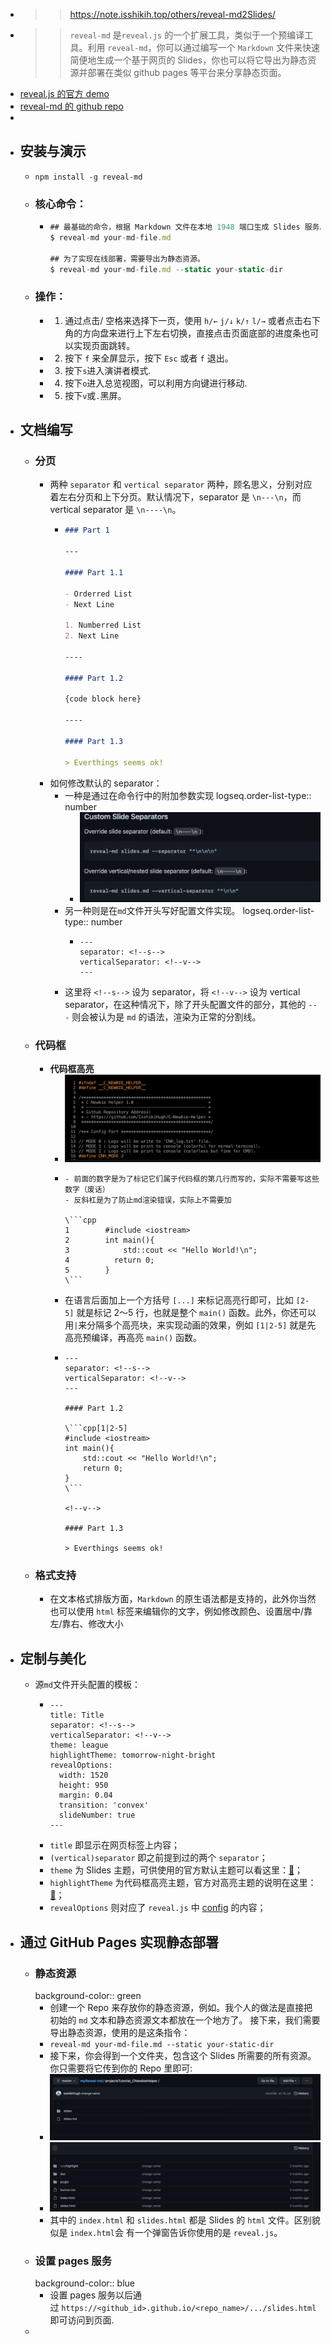 - >> https://note.isshikih.top/others/reveal-md2Slides/
- >> `reveal-md` 是`reveal.js` 的一个扩展工具，类似于一个预编译工具。利用 `reveal-md`，你可以通过编写一个 `Markdown` 文件来快速简便地生成一个基于网页的 Slides，你也可以将它导出为静态资源并部署在类似 github pages 等平台来分享静态页面。
- [reveal.js 的官方 demo](https://revealjs.com/?demo)
- [reveal-md 的 github repo](https://github.com/webpro/reveal-md)
-
- ## 安装与演示
	- `npm install -g reveal-md`
	- ### 核心命令：
		- ```js
		  ## 最基础的命令，根据 Markdown 文件在本地 1948 端口生成 Slides 服务。
		  $ reveal-md your-md-file.md
		  
		  ## 为了实现在线部署，需要导出为静态资源。
		  $ reveal-md your-md-file.md --static your-static-dir
		  ```
	- ### 操作：
		- 1. 通过点击/ 空格来选择下一页，使用 `h/←` `j/↓` `k/↑` `l/→` 或者点击右下角的方向盘来进行上下左右切换，直接点击页面底部的进度条也可以实现页面跳转。
		- 2. 按下 `f` 来全屏显示，按下 `Esc` 或者 `f` 退出。
		- 3. 按下`s`进入演讲者模式.
		- 4. 按下`o`进入总览视图，可以利用方向键进行移动.
		- 5. 按下`v`或`.`黑屏。
- ## 文档编写
	- ### 分页
		- 两种 `separator` 和 `vertical separator` 两种，顾名思义，分别对应着左右分页和上下分页。默认情况下，separator 是 `\n---\n`，而 vertical separator 是 `\n----\n`。
			- ```markdown
			  ### Part 1
			  
			  ---
			  
			  #### Part 1.1
			  
			  - Orderred List
			  - Next Line
			  
			  1. Numberred List
			  2. Next Line
			  
			  ----
			  
			  #### Part 1.2
			  
			  {code block here}
			  
			  ----
			  
			  #### Part 1.3
			  
			  > Everthings seems ok!
			  
			  ```
		- 如何修改默认的 separator：
			- 一种是通过在命令行中的附加参数实现
			  logseq.order-list-type:: number
				- ![image.png](../assets/image_1710253139794_0.png)
			- 另一种则是在`md`文件开头写好配置文件实现。
			  logseq.order-list-type:: number
				- ```
				  ---
				  separator: <!--s-->
				  verticalSeparator: <!--v-->
				  ---
				  ```
			- 这里将 `<!--s-->` 设为 separator，将 `<!--v-->` 设为 vertical separator，在这种情况下，除了开头配置文件的部分，其他的 `---` 则会被认为是 `md` 的语法，渲染为正常的分割线。
	- ### 代码框
		- **代码框高亮**
			- ![image.png](../assets/image_1710253857734_0.png)
			- ```
			  - 前面的数字是为了标记它们属于代码框的第几行而写的，实际不需要写这些数字（废话）
			  - 反斜杠是为了防止md渲染错误，实际上不需要加
			  
			  \```cpp
			  1        #include <iostream>
			  2        int main(){
			  3            std::cout << "Hello World!\n";
			  4          return 0;
			  5        }
			  \```
			  ```
			- 在语言后面加上一个方括号 `[...]` 来标记高亮行即可，比如 `[2-5]` 就是标记 2～5 行，也就是整个 `main()` 函数。此外，你还可以用`|`来分隔多个高亮块，来实现动画的效果，例如 `[1|2-5]` 就是先高亮预编译，再高亮 `main()` 函数。
			- ```
			  ---
			  separator: <!--s-->
			  verticalSeparator: <!--v-->
			  ---
			  
			  #### Part 1.2
			  
			  \```cpp[1|2-5]
			  #include <iostream>
			  int main(){
			      std::cout << "Hello World!\n";
			      return 0;
			  }
			  \```
			  
			  <!--v-->
			  
			  #### Part 1.3
			  
			  > Everthings seems ok!
			  ```
	- ### 格式支持
		- 在文本格式排版方面，`Markdown` 的原生语法都是支持的，此外你当然也可以使用 `html` 标签来编辑你的文字，例如修改颜色、设置居中/靠左/靠右、修改大小
- ## 定制与美化
	- 源`md`文件开头配置的模板：
		- ```
		  ---
		  title: Title
		  separator: <!--s-->
		  verticalSeparator: <!--v-->
		  theme: league
		  highlightTheme: tomorrow-night-bright
		  revealOptions:
		    width: 1520
		    height: 950
		    margin: 0.04
		    transition: 'convex'
		    slideNumber: true
		  ---
		  ```
		- `title` 即显示在网页标签上内容；
		- `(vertical)separator` 即之前提到过的两个 `separator`；
		- `theme` 为 Slides 主题，可供使用的官方默认主题可以看这里：[🔗](https://revealjs.com/themes/)；
		- `highlightTheme` 为代码框高亮主题，官方对高亮主题的说明在这里：[🔗](https://revealjs.com/code/)；
		- `revealOptions` 则对应了 `reveal.js` 中 [config](https://revealjs.com/config/) 的内容；
- ## 通过 GitHub Pages 实现静态部署
	- ### 静态资源
	  background-color:: green
		- 创建一个 Repo 来存放你的静态资源，例如。我个人的做法是直接把初始的 `md` 文本和静态资源文本都放在一个地方了。 接下来，我们需要导出静态资源，使用的是这条指令：
		- `reveal-md your-md-file.md --static your-static-dir`
		- 接下来，你会得到一个文件夹，包含这个 Slides 所需要的所有资源。你只需要将它传到你的 Repo 里即可:
		- ![image.png](../assets/image_1710254647193_0.png)
		- ![image.png](../assets/image_1710254697689_0.png)
		- 其中的 `index.html` 和 `slides.html` 都是 Slides 的 `html` 文件。区别貌似是 `index.html`会 有一个弹窗告诉你使用的是 `reveal.js`。
	- ### 设置 pages 服务
	  background-color:: blue
		- 设置 pages 服务以后通过 `https://<github_id>.github.io/<repo_name>/.../slides.html`即可访问到页面.
	-